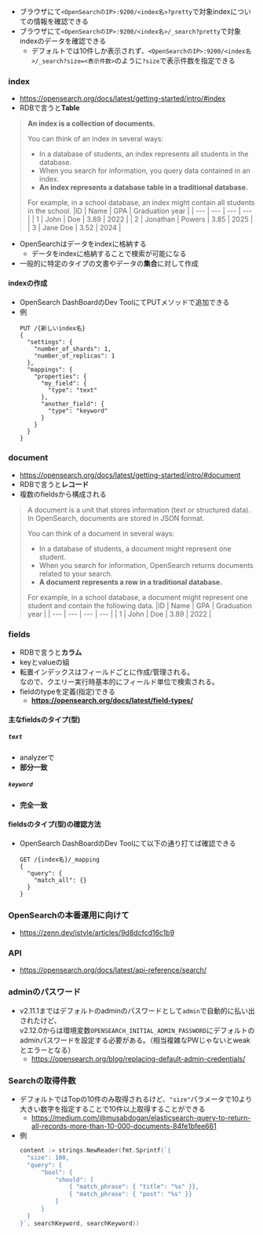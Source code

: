- ブラウザにて`<OpenSearchのIP>:9200/<index名>?pretty`で対象indexについての情報を確認できる
- ブラウザにて`<OpenSearchのIP>:9200/<index名>/_search?pretty`で対象indexのデータを確認できる
  - デフォルトでは10件しか表示されず、`<OpenSearchのIP>:9200/<index名>/_search?size=<表示件数>`のように`?size`で表示件数を指定できる

### index
- https://opensearch.org/docs/latest/getting-started/intro/#index
- RDBで言うと**Table**
> **An index is a collection of documents.**
>
> You can think of an index in several ways:
>
> - In a database of students, an index represents all students in the database.
> - When you search for information, you query data contained in an index.
> - **An index represents a database table in a traditional database.**
>
>For example, in a school database, an index might contain all students in the school.
> |ID |	Name | GPA | Graduation year |
> | --- | --- | --- | --- |
> | 1	| John | Doe | 3.89 | 2022 |
> | 2 | Jonathan | Powers | 3.85 | 2025 |
> | 3	| Jane Doe | 3.52 | 2024 |
- OpenSearchはデータをindexに格納する
  - データをindexに格納することで検索が可能になる
- 一般的に特定のタイプの文書やデータの**集合**に対して作成

#### indexの作成
- OpenSearch DashBoardのDev ToolにてPUTメソッドで追加できる
- 例  
  ```shell
  PUT /{新しいindex名}
  {
    "settings": {
      "number_of_shards": 1,
      "number_of_replicas": 1
    },
    "mappings": {
      "properties": {
        "my_field": {
          "type": "text"
        },
        "another_field": {
          "type": "keyword"
        }
      }
    }
  }
  ```

### document
- https://opensearch.org/docs/latest/getting-started/intro/#document
- RDBで言うと**レコード**
- 複数のfieldsから構成される
> A document is a unit that stores information (text or structured data). In OpenSearch, documents are stored in JSON format.
> 
> You can think of a document in several ways:
> - In a database of students, a document might represent one student.
> - When you search for information, OpenSearch returns documents related to your search.
> - **A document represents a row in a traditional database.**
>
> For example, in a school database, a document might represent one student and contain the following data.
> |ID |	Name | GPA | Graduation year |
> | --- | --- | --- | --- |
> | 1	| John | Doe | 3.89 | 2022 |

### fields
- RDBで言うと**カラム**
- keyとvalueの組
- 転置インデックスはフィールドごとに作成/管理される。  
  なので、クエリー実行時基本的にフィールド単位で検索される。
- fieldのtypeを定義(指定)できる
  - **https://opensearch.org/docs/latest/field-types/**
#### 主なfieldsのタイプ(型)
##### `text`
- analyzerで
- **部分一致**

##### `keyword`
- **完全一致**

#### fieldsのタイプ(型)の確認方法
- OpenSearch DashBoardのDev Toolにて以下の通り打てば確認できる  
  ```shell
  GET /{index名}/_mapping
  {
    "query": {
      "match_all": {}
    }
  }
  ```

### OpenSearchの本番運用に向けて
- https://zenn.dev/istyle/articles/9d8dcfcd16c1b9

### API
- https://opensearch.org/docs/latest/api-reference/search/

### adminのパスワード
- v2.11.1まではデフォルトのadminのパスワードとして`admin`で自動的に払い出されたけど、  
  v2.12.0からは環境変数`OPENSEARCH_INITIAL_ADMIN_PASSWORD`にデフォルトのadminパスワードを設定する必要がある。（相当複雑なPWじゃないとweakとエラーとなる）
  - https://opensearch.org/blog/replacing-default-admin-credentials/

### Searchの取得件数
- デフォルトではTopの10件のみ取得されるけど、`"size"`パラメータで10より大きい数字を指定することで10件以上取得することができる
  - https://medium.com/@musabdogan/elasticsearch-query-to-return-all-records-more-than-10-000-documents-84fe1bfee661
- 例  
  ```go
  content := strings.NewReader(fmt.Sprintf(`{
    "size": 100,
    "query": {
        "bool": {
            "should": [
                { "match_phrase": { "title": "%s" }},
                { "match_phrase": { "post": "%s" }}
            ]
        }
    }
  }`, searchKeyword, searchKeyword))
  ```